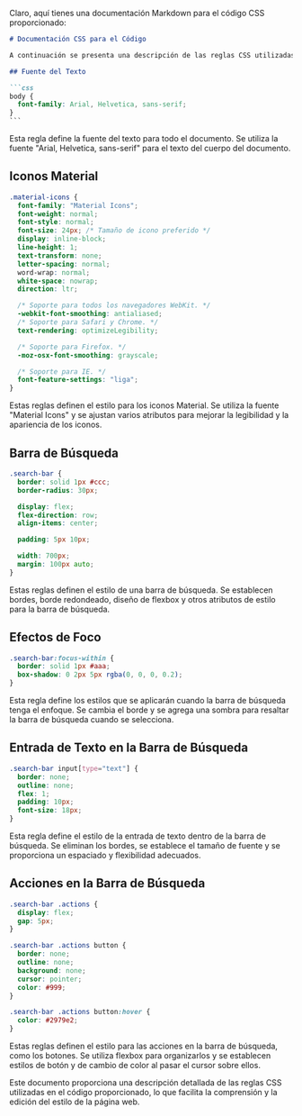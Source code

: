 Claro, aquí tienes una documentación Markdown para el código CSS proporcionado:

````markdown
# Documentación CSS para el Código

A continuación se presenta una descripción de las reglas CSS utilizadas en el código proporcionado:

## Fuente del Texto

```css
body {
  font-family: Arial, Helvetica, sans-serif;
}
```
````

Esta regla define la fuente del texto para todo el documento. Se utiliza la fuente "Arial, Helvetica, sans-serif" para el texto del cuerpo del documento.

## Iconos Material

```css
.material-icons {
  font-family: "Material Icons";
  font-weight: normal;
  font-style: normal;
  font-size: 24px; /* Tamaño de icono preferido */
  display: inline-block;
  line-height: 1;
  text-transform: none;
  letter-spacing: normal;
  word-wrap: normal;
  white-space: nowrap;
  direction: ltr;

  /* Soporte para todos los navegadores WebKit. */
  -webkit-font-smoothing: antialiased;
  /* Soporte para Safari y Chrome. */
  text-rendering: optimizeLegibility;

  /* Soporte para Firefox. */
  -moz-osx-font-smoothing: grayscale;

  /* Soporte para IE. */
  font-feature-settings: "liga";
}
```

Estas reglas definen el estilo para los iconos Material. Se utiliza la fuente "Material Icons" y se ajustan varios atributos para mejorar la legibilidad y la apariencia de los iconos.

## Barra de Búsqueda

```css
.search-bar {
  border: solid 1px #ccc;
  border-radius: 30px;

  display: flex;
  flex-direction: row;
  align-items: center;

  padding: 5px 10px;

  width: 700px;
  margin: 100px auto;
}
```

Estas reglas definen el estilo de una barra de búsqueda. Se establecen bordes, borde redondeado, diseño de flexbox y otros atributos de estilo para la barra de búsqueda.

## Efectos de Foco

```css
.search-bar:focus-within {
  border: solid 1px #aaa;
  box-shadow: 0 2px 5px rgba(0, 0, 0, 0.2);
}
```

Esta regla define los estilos que se aplicarán cuando la barra de búsqueda tenga el enfoque. Se cambia el borde y se agrega una sombra para resaltar la barra de búsqueda cuando se selecciona.

## Entrada de Texto en la Barra de Búsqueda

```css
.search-bar input[type="text"] {
  border: none;
  outline: none;
  flex: 1;
  padding: 10px;
  font-size: 18px;
}
```

Esta regla define el estilo de la entrada de texto dentro de la barra de búsqueda. Se eliminan los bordes, se establece el tamaño de fuente y se proporciona un espaciado y flexibilidad adecuados.

## Acciones en la Barra de Búsqueda

```css
.search-bar .actions {
  display: flex;
  gap: 5px;
}

.search-bar .actions button {
  border: none;
  outline: none;
  background: none;
  cursor: pointer;
  color: #999;
}

.search-bar .actions button:hover {
  color: #2979e2;
}
```

Estas reglas definen el estilo para las acciones en la barra de búsqueda, como los botones. Se utiliza flexbox para organizarlos y se establecen estilos de botón y de cambio de color al pasar el cursor sobre ellos.

Este documento proporciona una descripción detallada de las reglas CSS utilizadas en el código proporcionado, lo que facilita la comprensión y la edición del estilo de la página web.
